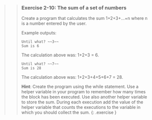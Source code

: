 >>### Exercise 2-10: The sum of a set of numbers
>>
>>Create a program that calculates the sum 1+2+3+…+n where n is a number entered by the user.
>>
>>Example outputs:
>>
>>```output
>>Until what? ~~3~~
>>Sum is 6
>>```
>>
>>The calculation above was: 1+2+3 = 6.
>>
>>```output
>>Until what? ~~7~~
>>Sum is 28
>>```
>>
>>The calculation above was: 1+2+3+4+5+6+7 = 28.
>>
>>**Hint**: Create the program using the while statement. Use a helper variable in your program to remember how many times the block has been executed. Use also another helper variable to store the sum. During each execution add the value of the helper variable that counts the executions to the variable in which you should collect the sum.
>{: .exercise }